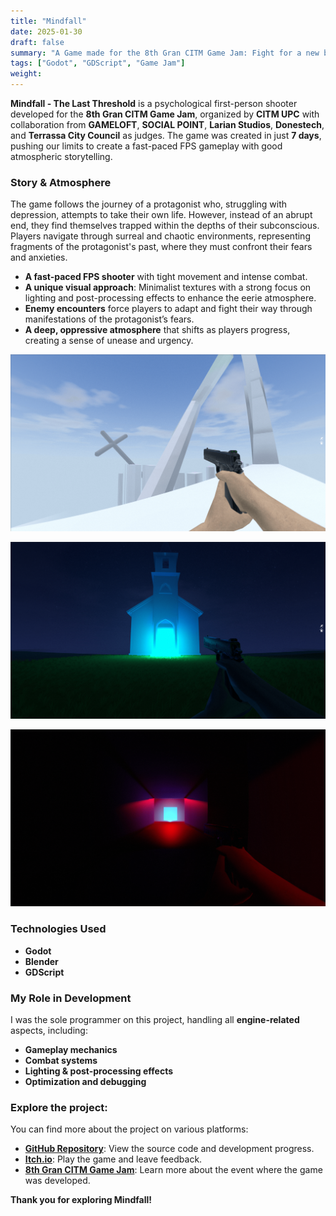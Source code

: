 ```yaml
---
title: "Mindfall"
date: 2025-01-30
draft: false
summary: "A Game made for the 8th Gran CITM Game Jam: Fight for a new beginning?"
tags: ["Godot", "GDScript", "Game Jam"]
weight:
---
```


**Mindfall - The Last Threshold** is a psychological first-person shooter developed for the **8th Gran CITM Game Jam**, organized by **CITM UPC** with collaboration from **GAMELOFT**, **SOCIAL POINT**, **Larian Studios**, **Donestech**, and **Terrassa City Council** as judges. The game was created in just **7 days**, pushing our limits to create a fast-paced FPS gameplay with good atmospheric storytelling.

### Story & Atmosphere

The game follows the journey of a protagonist who, struggling with depression, attempts to take their own life. However, instead of an abrupt end, they find themselves trapped within the depths of their subconscious. Players navigate through surreal and chaotic environments, representing fragments of the protagonist's past, where they must confront their fears and anxieties.

- **A fast-paced FPS shooter** with tight movement and intense combat.
- **A unique visual approach**: Minimalist textures with a strong focus on lighting and post-processing effects to enhance the eerie atmosphere.
- **Enemy encounters** force players to adapt and fight their way through manifestations of the protagonist’s fears.
- **A deep, oppressive atmosphere** that shifts as players progress, creating a sense of unease and urgency.

![](img_1.png)

![](img_2.png)

![](img_3.png)

### Technologies Used

- **Godot**
- **Blender**
- **GDScript**

### My Role in Development

I was the sole programmer on this project, handling all **engine-related** aspects, including:
- **Gameplay mechanics**
- **Combat systems**
- **Lighting & post-processing effects**
- **Optimization and debugging**

### Explore the project:

You can find more about the project on various platforms:

- [**GitHub Repository**](https://github.com/Very-Serious-Games/Mindfall): View the source code and development progress.
- [**Itch.io**](https://mdoradom.itch.io/mindfall): Play the game and leave feedback.
- [**8th Gran CITM Game Jam**](https://itch.io/jam/8a-gran-citm-game-jam/): Learn more about the event where the game was developed.

**Thank you for exploring Mindfall!**